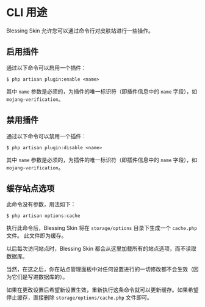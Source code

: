 # CLI 用途

Blessing Skin 允许您可以通过命令行对皮肤站进行一些操作。

## 启用插件

通过以下命令可以启用一个插件：

```
$ php artisan plugin:enable <name>
```

其中 `name` 参数是必须的，为插件的唯一标识符（即插件信息中的 `name` 字段），如 `mojang-verification`。

## 禁用插件

通过以下命令可以禁用一个插件：

```
$ php artisan plugin:disable <name>
```

其中 `name` 参数是必须的，为插件的唯一标识符（即插件信息中的 `name` 字段），如 `mojang-verification`。

## 缓存站点选项

此命令没有参数，用法如下：

```
$ php artisan options:cache
```

执行此命令后，Blessing Skin 将在 `storage/options` 目录下生成一个 `cache.php` 文件。
此文件即为缓存。

以后每次访问站点时，Blessing Skin 都会从这里加载所有的站点选项，而不读取数据库。

当然，在这之后，你在站点管理面板中对任何设置进行的一切修改都不会生效（因为它们是写进数据库的）。

如果在更改设置后希望新设置生效，重新执行这条命令就可以更新缓存。如果希望停止缓存，直接删除 `storage/options/cache.php` 文件即可。
